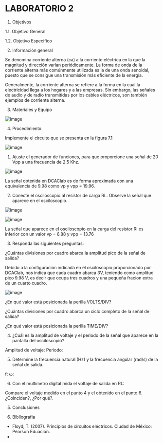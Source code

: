 # LABORATORIO 2

1. Objetivos

1.1. Objetivo General

1.2. Objetivo Especifico


2. Información general

Se denomina corriente alterna (ca) a la corriente eléctrica en la que la magnitud y dirección varían periódicamente. La forma de onda de la corriente alterna más comúnmente utilizada es la de una onda senoidal, puesto que se consigue una transmisión más eficiente de la energía.

Generalmente, la corriente alterna se refiere a la forma en la cual la electricidad llega a los hogares y a las empresas. Sin embargo, las señales de audio y de radio transmitidas por los cables eléctricos, son también ejemplos de corriente alterna.

3. Materiales y Equipo

![image](https://user-images.githubusercontent.com/94079321/155056238-235beb54-2a4e-499b-a590-420870a45451.png)

4. Procedimiento

Implemente el circuito que se presenta en la figura 7.1

![image](https://user-images.githubusercontent.com/94079321/155056203-49ef0db3-50e3-41ab-bdc6-b78f3073ac75.png)

1. Ajuste el generador de funciones, para que proporcione una señal de 20 Vpp a una frecuencia de 2.5 Khz.

![image](https://user-images.githubusercontent.com/94079321/155056265-22b2c8f2-3009-4ec3-800a-b7c13b4b7012.png)

La señal obtenida en DCAClab es de forma aproximada con una equivalencia de 9.98 como vp y vpp = 19.96.

2. Conecte el osciloscopio al resistor de carga RL. Observe la señal que aparece en el osciloscopio.

![image](https://user-images.githubusercontent.com/94079321/155056453-39fc88d2-4b45-4d19-a317-1d50c890a93c.png)

![image](https://user-images.githubusercontent.com/94079321/155056480-421fbfb8-b087-45e9-b9ab-d514e365d749.png)

La señal que aparece en el osciloscopio en la carga del resistor Rl es inferior con un valor vp = 6.88 y vpp = 13.76

3. Responda las siguientes preguntas:

¿Cuántas divisiones por cuadro abarca la amplitud pico de la señal de salida?

Debido a la configuración indicada en el osciloscopio proporcionado por DCAClab, nos indica que cada cuadro abarca 3V, teniendo como amplitud pico 9.98 V, es decir que ocupa tres cuadros y una pequeña fracion extra de un cuarto cuadro.

![image](https://user-images.githubusercontent.com/94079321/155057332-e49e43c1-1be0-4079-a334-2473c2c1c01a.png)

¿En qué valor está posicionada la perilla VOLTS/DIV?

¿Cuántas divisiones por cuadro abarca un ciclo completo de la señal de salida?

¿En qué valor está posicionada la perilla TIME/DIV?

4. ¿Cuál es la amplitud de voltaje y el periodo de la señal que aparece en la pantalla
del osciloscopio?

Amplitud de voltaje:
Periodo:

5. Determine la frecuencia natural (Hz) y la frecuencia angular (rad/s) de la señal de salida.

f:
ω:

6. Con el multímetro digital mida el voltaje de salida en RL:

Compare el voltaje medido en el punto 4 y el obtenido en el punto 6. ¿Coinciden?, ¿Por qué?.






5. Conclusiones

6. Biblíografia

- Floyd, T. (2007). Principios de circuitos eléctricos. Ciudad de México: Pearson Eduación.
- 
